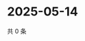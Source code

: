 # 2025-05-14

共 0 条

<!-- BEGIN ZHIHUQUESTIONS -->
<!-- 最后更新时间 Wed May 14 2025 04:12:58 GMT+0800 (China Standard Time) -->

<!-- END ZHIHUQUESTIONS -->
